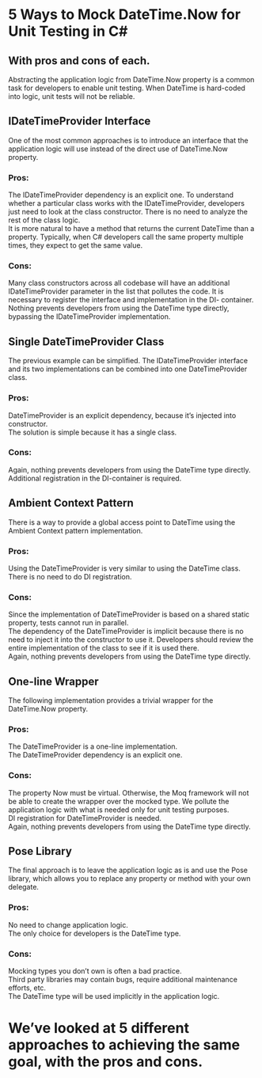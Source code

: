 # 5 Ways to Mock DateTime.Now for Unit Testing in C#
## With pros and cons of each.
Abstracting the application logic from DateTime.Now property is a common task for developers to enable unit testing. When DateTime is hard-coded into logic, unit tests will not be reliable.

## IDateTimeProvider Interface
One of the most common approaches is to introduce an interface that the application logic will use instead of the direct use of DateTime.Now property. <br />
### Pros:
The IDateTimeProvider dependency is an explicit one. To understand whether a particular class works with the IDateTimeProvider, developers just need to look at the class constructor. There is no need to analyze the rest of the class logic.<br />
It is more natural to have a method that returns the current DateTime than a property. Typically, when C# developers call the same property multiple times, they expect to get the same value.
### Cons:
Many class constructors across all codebase will have an additional IDateTimeProvider parameter in the list that pollutes the code.
It is necessary to register the interface and implementation in the DI- container.<br />
Nothing prevents developers from using the DateTime type directly, bypassing the IDateTimeProvider implementation.
<br />

## Single DateTimeProvider Class
The previous example can be simplified. The IDateTimeProvider interface and its two implementations can be combined into one DateTimeProvider class. <br />
### Pros:
DateTimeProvider is an explicit dependency, because it’s injected into constructor.<br />
The solution is simple because it has a single class.
### Cons:
Again, nothing prevents developers from using the DateTime type directly.<br />
Additional registration in the DI-container is required.
<br />

## Ambient Context Pattern
There is a way to provide a global access point to DateTime using the Ambient Context pattern implementation. <br />
### Pros:
Using the DateTimeProvider is very similar to using the DateTime class.<br />
There is no need to do DI registration.
### Cons:
Since the implementation of DateTimeProvider is based on a shared static property, tests cannot run in parallel.<br />
The dependency of the DateTimeProvider is implicit because there is no need to inject it into the constructor to use it. Developers should review the entire implementation of the class to see if it is used there.<br />
Again, nothing prevents developers from using the DateTime type directly.
<br />

## One-line Wrapper
The following implementation provides a trivial wrapper for the DateTime.Now property. <br />
### Pros:
The DateTimeProvider is a one-line implementation. <br />
The DateTimeProvider dependency is an explicit one.
### Cons:
The property Now must be virtual. Otherwise, the Moq framework will not be able to create the wrapper over the mocked type. We pollute the application logic with what is needed only for unit testing purposes.<br />
DI registration for DateTimeProvider is needed.<br />
Again, nothing prevents developers from using the DateTime type directly.
<br />

## Pose Library
The final approach is to leave the application logic as is and use the Pose library, which allows you to replace any property or method with your own delegate. <br />
### Pros:
No need to change application logic.<br />
The only choice for developers is the DateTime type.
### Cons:
Mocking types you don’t own is often a bad practice.<br />
Third party libraries may contain bugs, require additional maintenance efforts, etc.<br />
The DateTime type will be used implicitly in the application logic.
<br />

# We’ve looked at 5 different approaches to achieving the same goal, with the pros and cons.
